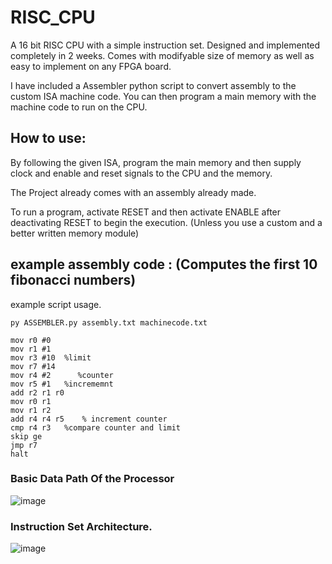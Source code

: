 # RISC_CPU
A 16 bit RISC CPU with a simple instruction set. Designed and implemented completely in 2 weeks. 
Comes with modifyable size of memory as well as easy to implement on any FPGA board. 

I have included a Assembler python script to convert assembly to the custom ISA machine code. You can then program a main memory with the machine code to run on the CPU. 

## How to use:
By following the given ISA, program the main memory and then supply clock and enable and reset signals to the CPU and the memory.

The Project already comes with an assembly already made.

To run a program, activate RESET and then activate ENABLE after deactivating RESET to begin the execution.  (Unless you use a custom and a better written memory module)

## example assembly code : (Computes the first 10 fibonacci numbers)
example script usage.
```
py ASSEMBLER.py assembly.txt machinecode.txt 
```
```
mov r0 #0
mov r1 #1 
mov r3 #10  %limit
mov r7 #14
mov r4 #2      %counter
mov r5 #1   %incrememnt
add r2 r1 r0
mov r0 r1
mov r1 r2
add r4 r4 r5    % increment counter
cmp r4 r3   %compare counter and limit
skip ge 
jmp r7
halt
```
### Basic Data Path Of the Processor
![image](https://github.com/user-attachments/assets/e0687f02-0461-484e-8678-6f4c3077efaa)
### Instruction Set Architecture.   
![image](https://github.com/user-attachments/assets/7cf6f3fa-bad1-45f6-80fb-a714acf76af3)




